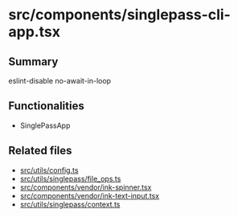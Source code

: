# src/components/singlepass-cli-app.tsx

## Summary
eslint-disable no-await-in-loop

## Functionalities
- SinglePassApp

## Related files
- [src/utils/config.ts](../utils/config.ts.md)
- [src/utils/singlepass/file_ops.ts](../utils/singlepass/file_ops.ts.md)
- [src/components/vendor/ink-spinner.tsx](vendor/ink-spinner.tsx.md)
- [src/components/vendor/ink-text-input.tsx](vendor/ink-text-input.tsx.md)
- [src/utils/singlepass/context.ts](../utils/singlepass/context.ts.md)